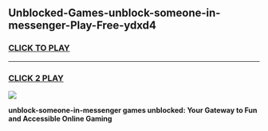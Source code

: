 
## Unblocked-Games-unblock-someone-in-messenger-Play-Free-ydxd4
<h3>
<a href="https://premium76.site?title=unblock-someone-in-messenger&ref=10A">CLICK TO PLAY</a></h3>
<hr>

<h3>
<a href="https://premium76.site?title=unblock-someone-in-messenger&ref=10A">CLICK 2 PLAY</a>
  
</h3>

<a href="https://premium76.site?title=unblock-someone-in-messenger&ref=10A"><img src="https://clearcache.store/games.png"></a>


**unblock-someone-in-messenger games unblocked: Your Gateway to Fun and Accessible Online Gaming**
